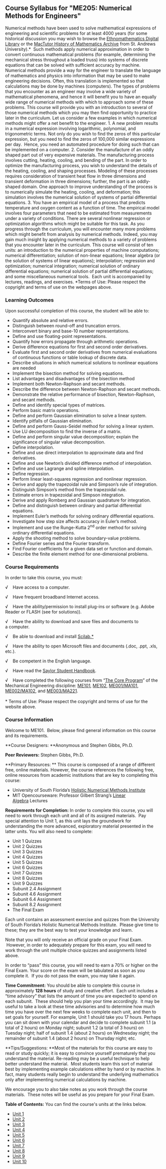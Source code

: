 Course Syllabus for "ME205: Numerical Methods for Engineers"
------------------------------------------------------------

Numerical methods have been used to solve mathematical expressions of
engineering and scientific problems for at least 4000 years (for some
historical discussion you may wish to browse the [Ethnomathematics
Digital Library](http://www.ethnomath.org/about.asp) or the [MacTutor
History of Mathematics
Archive](http://www-history.mcs.st-and.ac.uk/index.html) from St.
Andrews University).\*  Such methods apply numerical approximation in
order to convert continuous mathematical problems (for example,
determining the mechanical stress throughout a loaded truss) into
systems of discrete equations that can be solved with sufficient
accuracy by machine. Numerical methods provide a way for the engineer to
translate the language of mathematics and physics into information that
may be used to make engineering decisions. Often, this translation is
implemented so that calculations may be done by machines (computers).
The types of problems that you encounter as an engineer may involve a
wide variety of mathematical phenomena, and hence it will benefit you to
have an equally wide range of numerical methods with which to approach
some of these problems. This course will provide you with an
introduction to several of those numerical methods which you may then
find opportunity to practice later in the curriculum. Let us consider a
few examples in which numerical methods might offer a net benefit to the
engineer. 1. A new problem results in a numerical expression involving
logarithmic, polynomial, and trigonometric terms. Not only do you wish
to find the zeros of this particular expression, but you need to find
the zeros of 100,000 similar expressions per day.  Hence, you need an
automated procedure for doing such that can be implemented on a
computer. 2. Consider the manufacture of an oddly shaped part out of
very expensive materials. The manufacturing process involves cutting,
heating, cooling, and bending of the part. In order to optimize the
manufacturing process, you wish to understand the details of the
heating, cooling, and shaping processes. Modeling of these processes
requires consideration of transient heat flow in three dimensions and
transient deformation in three dimensions; further, the part is an
oddly-shaped domain. One approach to improve understanding of the
process is to numerically simulate the heating, cooling, and
deformation; this simulation involves the numerical solution of systems
of partial differential equations. 3. You have an empirical model of a
process that predicts temperature and oxygen content as a function of
time. The empirical model involves four parameters that need to be
estimated from measurements under a variety of conditions. There are
several nonlinear regression or optimization algorithms which might be
suitable for this task. As you progress through the curriculum, you will
encounter many more problems which might benefit from analysis by
numerical methods. Indeed, you may gain much insight by applying
numerical methods to a variety of problems that you encounter later in
the curriculum. This course will consist of ten units: an introduction
to the numerical properties of machine computations; numerical
differentiation; solution of non-linear equations; linear algebra (or
the solution of systems of linear equations); interpolation; regression
and optimization; numerical integration; numerical solution of ordinary
differential equations; numerical solution of partial differential
equations; and some miscellaneous numerical tools.  Each unit is
accompanied by lectures, readings, and exercises. \*Terms of Use: Please
respect the copyright and terms of use on the webpages above.

### Learning Outcomes

Upon successful completion of this course, the student will be able
to:  
  

-   Quantify absolute and relative errors.
-   Distinguish between round-off and truncation errors.
-   Interconvert binary and base-10 number representations.
-   Define and use floating-point representations.
-   Quantify how errors propagate through arithmetic operations.
-   Derive difference equations for first and second order derivatives.
-   Evaluate first and second order derivatives from numerical
    evaluations of continuous functions or table lookup of discrete
    data.
-   Describe situations in which numerical solutions to nonlinear
    equations are needed
-   Implement the bisection method for solving equations.
-   List advantages and disadvantages of the bisection method
-   Implement both Newton-Raphson and secant methods.
-   Describe the difference between Newton-Raphson and secant methods.
-   Demonstrate the relative performance of bisection, Newton-Raphson,
    and secant methods.
-   Define and identify special types of matrices.
-   Perform basic matrix operations.
-   Define and perform Gaussian elimination to solve a linear system.
-   Identify pitfalls of Gaussian elimination.
-   Define and perform Gauss-Seidel method for solving a linear system.
-   Use LU decomposition to find the inverse of a matrix.
-   Define and perform singular value decomposition; explain the
    significance of singular value decomposition.
-   Define interpolation.
-   Define and use direct interpolation to approximate data and find
    derivatives.
-   Define and use Newton’s divided difference method of interpolation.
-   Define and use Lagrange and spline interpolation.
-   Define regression.
-   Perform linear least-squares regression and nonlinear regression.
-   Derive and apply the trapezoidal rule and Simpson’s rule of
    integration.
-   Distinguish Simpson’s method from the trapezoidal rule.
-   Estimate errors in trapezoidal and Simpson integration.
-   Derive and apply Romberg and Gaussian quadrature for integration.
-   Define and distinguish between ordinary and partial differential
    equations.
-   Implement Euler’s methods for solving ordinary differential
    equations.
-   Investigate how step size affects accuracy in Euler’s method.
-   Implement and use the Runge-Kutta 2<sup>nd</sup> order method for
    solving ordinary differential equations.
-   Apply the shooting method to solve boundary-value problems.
-   Define Fourier series and the Fourier transform.
-   Find Fourier coefficients for a given data set or function and
    domain.
-   Describe the finite element method for one-dimensional problems.

### Course Requirements

In order to take this course, you must:  
  
 √    Have access to a computer.  
  
 √    Have frequent broadband Internet access.  
  
 √    Have the ability/permission to install plug-ins or software
(e.g. Adobe Reader or FLASH (see for solutions)).  
  
 √    Have the ability to download and save files and documents to
a computer.  
  
 √    Be able to download and install
[Scilab.\*](http://www.scilab.org)  
  
 √    Have the ability to open Microsoft files and documents (.doc,
.ppt, .xls, etc.).  
  
 √    Be competent in the English language.  
  
 √    Have read the [Saylor Student
Handbook](http://www.saylor.org/site/wp-content/uploads/2012/05/Saylor-StudentHandbook.pdf).   
  
 √    Have completed the following courses from “[The Core
Program](http://www.saylor.org/majors/mechanical-engineering/)” of the
Mechanical Engineering discipline:
[ME101](http://www.saylor.org/courses/me101/),
[ME102](http://www.saylor.org/courses/me102/),
[ME001/MA101](http://www.saylor.org/courses/me001/),
[ME002/MA102](http://www.saylor.org/courses/me002/), and
[ME003/MA221](http://www.saylor.org/courses/me003/).  
    
 \* Terms of Use: Please respect the copyright and terms of use for the
website above. 

### Course Information

Welcome to ME101.  Below, please find general information on this course
and its requirements.

**Course Designers: **Anonymous and Stephen Gibbs, Ph.D.

**Peer Reviewers:** Stephen Gibbs, Ph.D. 

**Primary Resources: ** This course is composed of a range of different
free, online materials. However, the course references the following
free, online resources from academic institutions that are key to
completing this course:

-   University of South Florida’s [Holistic Numerical Methods
    Institute](http://numericalmethods.eng.usf.edu/)
-   MIT Opencourseware: Professor Gilbert Strang’s [Linear
    Algebra](http://ocw.mit.edu/courses/mathematics/18-06-linear-algebra-spring-2010/) Lectures

**Requirements for Completion:** In order to complete this course, you
will need to work through each unit and all of its assigned materials.
 Pay special attention to Unit 1, as this unit lays the groundwork for
understanding the more advanced, exploratory material presented in the
latter units. You will also need to complete:

-   Unit 1 Quizzes
-   Unit 2 Quizzes
-   Unit 3 Quizzes
-   Unit 4 Quizzes
-   Unit 5 Quizzes
-   Unit 6 Quizzes
-   Unit 7 Quizzes
-   Unit 8 Quizzes
-   Unit 9 Quizzes
-   Subunit 2.4 Assignment
-   Subunit 4.6 Assignment
-   Subunit 6.4 Assignment
-   Subunit 8.2 Assignment
-   The Final Exam

Each unit contains an assessment exercise and quizzes from the
University of South Florida’s Holistic Numerical Methods Institute. 
Please give time to these; they are the best way to test your knowledge
and learn.

Note that you will only receive an official grade on your Final Exam.
 However, in order to adequately prepare for this exam, you will need to
work through the unit multiple choice quizzes and assignments listed
above.

In order to “pass” this course, you will need to earn a 70% or higher on
the Final Exam. Your score on the exam will be tabulated as soon as you
complete it.  If you do not pass the exam, you may take it again.

**Time Commitment:** You should be able to complete this course in
approximately **128 hours** of study and creative effort.  Each unit
includes a “time advisory” that lists the amount of time you are
expected to spend on each subunit.  These should help you plan your time
accordingly.  It may be useful to take a look at these time advisories
and to determine how much time you have over the next few weeks to
complete each unit, and then to set goals for yourself. For example,
Unit 1 should take you 17 hours. Perhaps you can sit down with your
calendar and decide to complete subunit 1.1 (a total of 2 hours) on
Monday night; subunit 1.2 (a total of 3 hours) on Tuesday night; half of
subunit 1.4 (about 2 hours) on Wednesday night; the remainder of subunit
1.4 (about 2 hours) on Thursday night; etc.

**Tips/Suggestions: **Most of the materials for this course are easy to
read or study quickly; it is easy to convince yourself prematurely that
you understand the material. Re-reading may be a useful technique to
help better understand the material.  Most students learn this sort of
material best by implementing example calculations either by hand or by
machine. In fact, many students really begin to understand the
underlying mathematics only after implementing numerical calculations by
machine.

We encourage you to also take notes as you work through the course
materials.  These notes will be useful as you prepare for your Final
Exam. 

**Table of Contents:** You can find the course's units at the links below.

- [Unit 1](https://legacy.saylor.org/me205/Unit01/)
- [Unit 2](https://legacy.saylor.org/me205/Unit02/)
- [Unit 3](https://legacy.saylor.org/me205/Unit03/)
- [Unit 4](https://legacy.saylor.org/me205/Unit04/)
- [Unit 5](https://legacy.saylor.org/me205/Unit05/)
- [Unit 6](https://legacy.saylor.org/me205/Unit06/)
- [Unit 7](https://legacy.saylor.org/me205/Unit07/)
- [Unit 8](https://legacy.saylor.org/me205/Unit08/)
- [Unit 9](https://legacy.saylor.org/me205/Unit09/)
- [Unit 10](https://legacy.saylor.org/me205/Unit10/)

